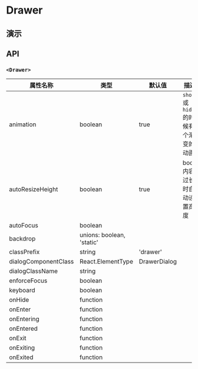 # Drawer [<i class="icon icon-edit2" ></i>](https://github.com/rsuite/rsuite.github.io/blob/master/src/components/drawer/index.md)

## 演示

<!--{demo}-->

## API

### `<Drawer>`

| 属性名称                 | 类型                        | 默认值         | 描述                         |
|----------------------|---------------------------|-------------|----------------------------|
| animation            | boolean                   | true        | `show` 或 `hide` 的时候有个渐变的动画 |
| autoResizeHeight     | boolean                   | true        | body 内容过长时自动设置高度           |
| autoFocus            | boolean                   |             |                            |
| backdrop             | unions: boolean, 'static' |             |                            |
| classPrefix          | string                    | 'drawer'     |                            |
| dialogComponentClass | React.ElementType         | DrawerDialog |                            |
| dialogClassName      | string                    |             |                            |
| enforceFocus         | boolean                   |             |                            |
| keyboard             | boolean                   |             |                            |
| onHide               | function                  |             |                            |
| onEnter              | function                  |             |                            |
| onEntering           | function                  |             |                            |
| onEntered            | function                  |             |                            |
| onExit               | function                  |             |                            |
| onExiting            | function                  |             |                            |
| onExited             | function                  |             |                            |
